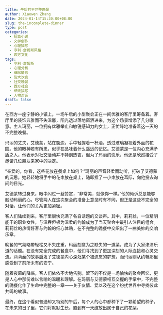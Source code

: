 ```yaml
---
title: 午后的不完整晚餐
author: Xiaowen Zhang
date: 2024-01-14T15:30:00+08:00
slug: the-incomplete-dinner
type: post
categories:
  - 短篇小说
  - 文学创作
  - 心理描写
  - 亨利·詹姆斯风格
  - 西方文化
tags:
  - 亨利·詹姆斯
  - 心理分析
  - 细腻情感
  - 皆大欢喜
  - 社交晚餐
  - 西方社会
  - 细致描写
  - 人物对话
draft: false
---
```


在西方一座宁静的小镇上，一场午后的小型聚会正在一间优雅的客厅里筹备着。客厅里的装饰典雅而不失温馨，阳光透过落地窗洒进来，为这个场景增添了几分暖意。主人玛丽，一位拥有优雅举止和敏锐感知力的女士，正忙碌地准备着这一天的不完整晚餐。

玛丽的丈夫，艾德蒙，站在窗边，手中轻握着一杯酒，透过玻璃凝视着外面的花园。他的眼神若有所思，似乎在品味着什么遥远的记忆。艾德蒙是一位内心充满矛盾之人，他表示对社交活动并不特别热衷，但为了玛丽的快乐，他还是欣然接受了邀请几位朋友来家中的决定。

“亲爱的，你看，这些花放在餐桌上如何？”玛丽的声音轻柔而动听，打破了艾德蒙的沉思。她轻轻地将手中的花束放在桌上，随即捏了一小束放在耳际，向他投去询问的目光。

艾德蒙转过身来，眼中闪过一丝赞赏，“非常美，就像你一样。”他的倾诉总是能够触动玛丽的心。尽管两人在这次聚会的准备上意见时有不同，但正是这些不完全的对话，让他们的关系更加紧密。

客人们陆续到来，客厅里很快充满了各自话题的交谈声。其中，莉莉丝，一位精明能干的职业女性，与温吞但极为温柔的约翰成为了当天聚会中最引人注目的组合。莉莉丝的热情好客与约翰的细心体贴，在不完整的晚餐中交织出了一曲美妙的交响乐章。

晚餐的气氛略带轻松又不失庄重，玛丽刻意为之缺失的一道菜，成为了大家津津乐道的话题。在没有完全完成的餐盘中，他们寻找到了更加深刻的人际连接和心灵交流。莉莉丝的故事启发了艾德蒙内心深处某个被遗忘的梦想，而玛丽则从约翰那里感受到了前所未有的安宁。

随着夜幕的降临，客人们依依不舍地告别。留下的不仅是一场愉快的聚会回忆，更是人心中那份难以言喻的温暖和理解。在玛丽与艾德蒙相互交握的手掌中，不完整的晚餐化作了生命中完整的一章——关于友情、爱以及在这个纷扰世界中寻找彼此共鸣的故事。

最终，在这个看似普通却又特别的午后，每个人的心中都种下了一颗希望的种子。在未来的日子里，它们将默默生长，直到有一天绽放出属于自己的花朵。
